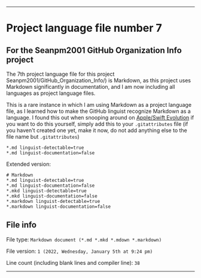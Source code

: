 
***

# Project language file number 7

## For the Seanpm2001 GitHub Organization Info project

The 7th project language file for this project Seanpm2001/GitHub_Organization_Info/)  is Markdown, as this project uses Markdown significantly in documentation, and I am now including all languages as project language files.

This is a rare instance in which I am using Markdown as a project language file, as I learned how to make the GitHub linguist recognize Markdown as a language. I found this out when snooping around on [Apple/Swift Evolution](https://github.com/apple/swift-evolution/blob/main/.gitattributes) if you want to do this yourself, simply add this to your `.gitattributes` file (if you haven't created one yet, make it now, do not add anything else to the file name but `.gitattributes`)

```gitattributes
*.md linguist-detectable=true
*.md linguist-documentation=false
```

Extended version:

```gitattributes
# Markdown
*.md linguist-detectable=true
*.md linguist-documentation=false
*.mkd linguist-detectable=true
*.mkd linguist-documentation=false
*.markdown linguist-detectable=true
*.markdown linguist-documentation=false
```

## File info

File type: `Markdown document (*.md *.mkd *.mdown *.markdown)`

File version: `1 (2022, Wednesday, January 5th at 9:24 pm)`

Line count (including blank lines and compiler line): `38`

***
